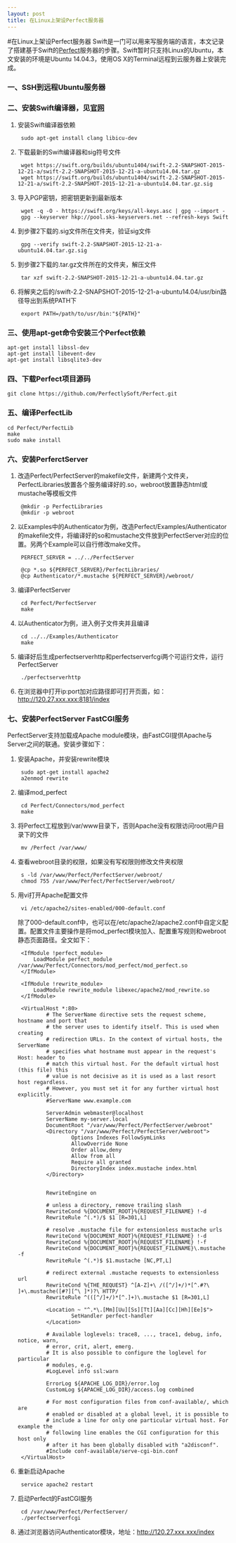 ```yaml
---
layout: post
title: 在Linux上架设Perfect服务器
---
```

#在Linux上架设Perfect服务器
Swift是一门可以用来写服务端的语言，本文记录了搭建基于Swift的[Perfect](https://github.com/PerfectlySoft/Perfect)服务器的步骤。Swift暂时只支持Linux的Ubuntu，本文安装的环境是Ubuntu 14.04.3，使用OS X的Terminal远程到云服务器上安装完成。
### 一、SSH到远程Ubuntu服务器

### 二、安装Swift编译器，见[官网](https://swift.org/download/#linux)

1. 安装Swift编译器依赖

		sudo apt-get install clang libicu-dev
2. 下载最新的Swift编译器和sig符号文件
		
		wget https://swift.org/builds/ubuntu1404/swift-2.2-SNAPSHOT-2015-12-21-a/swift-2.2-SNAPSHOT-2015-12-21-a-ubuntu14.04.tar.gz
		wget https://swift.org/builds/ubuntu1404/swift-2.2-SNAPSHOT-2015-12-21-a/swift-2.2-SNAPSHOT-2015-12-21-a-ubuntu14.04.tar.gz.sig
	
3. 导入PGP密钥，把密钥更新到最新版本
		
		wget -q -O - https://swift.org/keys/all-keys.asc | gpg --import -
		gpg --keyserver hkp://pool.sks-keyservers.net --refresh-keys Swift
		
4. 到步骤2下载的.sig文件所在文件夹，验证sig文件

		gpg --verify swift-2.2-SNAPSHOT-2015-12-21-a-ubuntu14.04.tar.gz.sig
		
5. 到步骤2下载的.tar.gz文件所在的文件夹，解压文件

		tar xzf swift-2.2-SNAPSHOT-2015-12-21-a-ubuntu14.04.tar.gz

6. 将解夹之后的/swift-2.2-SNAPSHOT-2015-12-21-a-ubuntu14.04/usr/bin路径导出到系统PATH下

		export PATH=/path/to/usr/bin:"${PATH}"

### 三、使用apt-get命令安装三个Perfect依赖
	
	apt-get install libssl-dev
	apt-get install libevent-dev
	apt-get install libsqlite3-dev


### 四、下载Perfect项目源码
	git clone https://github.com/PerfectlySoft/Perfect.git
		
### 五、编译PerfectLib

	cd Perfect/PerfectLib
	make
	sudo make install
		
### 六、安装PerferctServer
1. 改造Perfect/PerfectServer的makefile文件，新建两个文件夹，PerfectLibraries放置各个服务编译好的.so，webroot放置静态html或mustache等模板文件

		@mkdir -p PerfectLibraries
    	@mkdir -p webroot


2. 以Examples中的Authenticator为例，改造Perfect/Examples/Authenticator的makefile文件，将编译好的so和mustache文件放到PerfectServer对应的位置。另两个Example可以自行修改make文件。
		
		PERFECT_SERVER = ../../PerfectServer

		@cp *.so ${PERFECT_SERVER}/PerfectLibraries/
        @cp Authenticator/*.mustache ${PERFECT_SERVER}/webroot/
	
3. 编译PerfectServer

		cd Perfect/PerfectServer
		make
		
4. 以Authenticator为例，进入例子文件夹并且编译

		cd ../../Examples/Authenticator
		make
	
4. 编译好后生成perfectserverhttp和perfectserverfcgi两个可运行文件，运行PerfectServer

		./perfectserverhttp

5. 在浏览器中打开ip:port加对应路径即可打开页面，如：http://120.27.xxx.xxx:8181/index

### 七、安装PerfectServer FastCGI服务

PerfectServer支持加载成Apache module模块，由FastCGI提供Apache与Server之间的联通。安装步骤如下：

1. 安装Apache，并安装rewrite模块

		sudo apt-get install apache2
		a2enmod rewrite
2. 编译mod_perfect

		cd Perfect/Connectors/mod_perfect
		make
3. 将Perfect工程放到/var/www目录下，否则Apache没有权限访问root用户目录下的文件
	
		mv /Perfect /var/www/
			
4. 查看webroot目录的权限，如果没有写权限则修改文件夹权限
		
		s -ld /var/www/Perfect/PerfectServer/webroot/
		chmod 755 /var/www/Perfect/PerfectServer/webroot/
		
5. 用vi打开Apache配置文件

		vi /etc/apache2/sites-enabled/000-default.conf
		
	除了000-default.conf中，也可以在/etc/apache2/apache2.conf中自定义配置。配置文件主要操作是将mod_perfect模块加入、配置重写规则和webroot静态页面路径。全文如下：
		
		<IfModule !perfect_module>
    		LoadModule perfect_module /var/www/Perfect/Connectors/mod_perfect/mod_perfect.so
		</IfModule>

		<IfModule !rewrite_module>
   			LoadModule rewrite_module libexec/apache2/mod_rewrite.so
		</IfModule>

		<VirtualHost *:80>
		        # The ServerName directive sets the request scheme, hostname and port that
		        # the server uses to identify itself. This is used when creating
		        # redirection URLs. In the context of virtual hosts, the ServerName
		        # specifies what hostname must appear in the request's Host: header to
		        # match this virtual host. For the default virtual host (this file) this
		        # value is not decisive as it is used as a last resort host regardless.
		        # However, you must set it for any further virtual host explicitly.
		        #ServerName www.example.com
		
		        ServerAdmin webmaster@localhost
		        ServerName my-server.local		        
		        DocumentRoot "/var/www/Perfect/PerfectServer/webroot"
		        <Directory "/var/www/Perfect/PerfectServer/webroot">
		                Options Indexes FollowSymLinks
		                AllowOverride None
		                Order allow,deny
		                Allow from all
		                Require all granted
		                DirectoryIndex index.mustache index.html
		        </Directory>
		
		
		        RewriteEngine on
		
		        # unless a directory, remove trailing slash
		        RewriteCond %{DOCUMENT_ROOT}%{REQUEST_FILENAME} !-d
		        RewriteRule ^(.*)/$ $1 [R=301,L]
		
		        # resolve .mustache file for extensionless mustache urls
		        RewriteCond %{DOCUMENT_ROOT}%{REQUEST_FILENAME} !-d
		        RewriteCond %{DOCUMENT_ROOT}%{REQUEST_FILENAME} !-f
		        RewriteCond %{DOCUMENT_ROOT}%{REQUEST_FILENAME}\.mustache -f
		        RewriteRule ^(.*)$ $1.mustache [NC,PT,L]
		
		        # redirect external .mustache requests to extensionless url
		        RewriteCond %{THE_REQUEST} ^[A-Z]+\ /([^/]+/)*[^.#?\ ]+\.mustache([#?][^\ ]*)?\ HTTP/
		        RewriteRule ^(([^/]+/)*[^.]+)\.mustache $1 [R=301,L]
		
		        <Location ~ "^.*\.[Mm][Uu][Ss][Tt][Aa][Cc][Hh][Ee]$">
		                SetHandler perfect-handler
		        </Location>
		        
		        # Available loglevels: trace8, ..., trace1, debug, info, notice, warn,
		        # error, crit, alert, emerg.
		        # It is also possible to configure the loglevel for particular
		        # modules, e.g.
		        #LogLevel info ssl:warn
		
		        ErrorLog ${APACHE_LOG_DIR}/error.log
		        CustomLog ${APACHE_LOG_DIR}/access.log combined
		
		        # For most configuration files from conf-available/, which are
		        # enabled or disabled at a global level, it is possible to
		        # include a line for only one particular virtual host. For example the
		        # following line enables the CGI configuration for this host only
		        # after it has been globally disabled with "a2disconf".
		        #Include conf-available/serve-cgi-bin.conf
		</VirtualHost>

6. 重新启动Apache
		
		service apache2 restart
		
7. 启动Perfect的FastCGI服务

		cd /var/www/Perfect/PerfectServer/
		./perfectserverfcgi
		
8. 通过浏览器访问Authenticator模块，地址：http://120.27.xxx.xxx/index


	
	




	
	